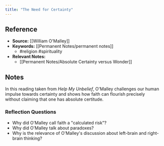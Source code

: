 ```yaml
---
title: "The Need for Certainty"
---
```

## Reference
- **Source:** [[William O'Malley]]
- **Keywords:** [[Permanent Notes/permanent notes]]
	- #religion #spirituality 
- **Relevant Notes:** 
	- [[Permanent Notes/Absolute Certainty versus Wonder]]

## Notes
In this reading taken from _Help My Unbelief_, O'Malley challenges our human impulse towards certainty and shows how faith can flourish precisely without claiming that one has absolute certitude.

### Reflection Questions
-   Why did O'Malley call faith a "calculated risk"?
-   Why did O'Malley talk about paradoxes?
-   Why is the relevance of O'Malley's discussion about left-brain and right-brain thinking?